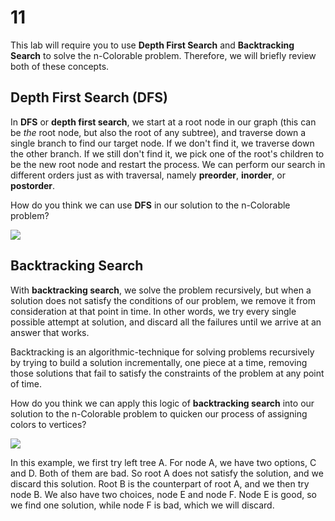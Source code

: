 # 11

This lab will require you to use **Depth First Search** and **Backtracking Search** to solve the n-Colorable problem. Therefore, we will briefly review both of these concepts.

## Depth First Search \(DFS\)

In **DFS** or **depth first search**, we start at a root node in our graph \(this can be _the_ root node, but also the root of any subtree\), and traverse down a single branch to find our target node. If we don't find it, we traverse down the other branch. If we still don't find it, we pick one of the root's children to be the new root node and restart the process. We can perform our search in different orders just as with traversal, namely **preorder**, **inorder**, or **postorder**.

How do you think we can use **DFS** in our solution to the n-Colorable problem?

![](https://1.bp.blogspot.com/-Tp1gf91ND18/VGOcBcrpN-I/AAAAAAAAADE/xnDmuVWTIP8/s1600/DepthFirst.gif)

## Backtracking Search

With **backtracking search**, we solve the problem recursively, but when a solution does not satisfy the conditions of our problem, we remove it from consideration at that point in time. In other words, we try every single possible attempt at solution, and discard all the failures until we arrive at an answer that works.

Backtracking is an algorithmic-technique for solving problems recursively by trying to build a solution incrementally, one piece at a time, removing those solutions that fail to satisfy the constraints of the problem at any point of time.

How do you think we can apply this logic of **backtracking search** into our solution to the n-Colorable problem to quicken our process of assigning colors to vertices?

![](https://www.globalsoftwaresupport.com/wp-content/uploads/2019/09/N%C3%A9vtelen-terv-42-min-400x193.jpg)

In this example, we first try left tree A. For node A, we have two options, C and D. Both of them are bad. So root A does not satisfy the solution, and we discard this solution. Root B is the counterpart of root A, and we then try node B. We also have two choices, node E and node F. Node E is good, so we find one solution, while node F is bad, which we will discard.

